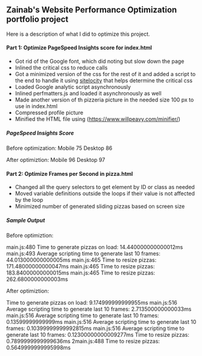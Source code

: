 ## Zainab's Website Performance Optimization portfolio project

Here is a description of what I did to optimize this project.

#### Part 1: Optimize PageSpeed Insights score for index.html

* Got rid of the Google font, which did noting but slow down the page
* Inlined the critical css to reduce calls
* Got a minimized version of the css for the rest of it and added a script to the end to handle it using [sitelocity](https://www.sitelocity.com/critical-path-css-generator) that helps determine the critical css
* Loaded Google analytic script asynchronously
* Inlined perfmatters.js and loaded it asynchronously as well
* Made another version of th pizzeria picture in the needed size 100 px to use in index.html
* Compressed profile picture
* Minified the HTML file using (https://www.willpeavy.com/minifier/)

##### PageSpeed Insights Score
Before optimization:
Mobile  75
Desktop 86

After optimiztion:
Mobile  96
Desktop 97


#### Part 2: Optimize Frames per Second in pizza.html

* Changed all the query selectors to get element by ID or class as needed
* Moved variable definitions outside the loops if their value is not affected by the loop
* Minimized number of generated sliding pizzas based on screen size

##### Sample Output

Before optimiztion:

main.js:480 Time to generate pizzas on load: 14.440000000000012ms
main.js:493 Average scripting time to generate last 10 frames: 44.013000000000005ms
main.js:465 Time to resize pizzas: 171.48000000000047ms
main.js:465 Time to resize pizzas: 183.84000000000015ms
main.js:465 Time to resize pizzas: 262.6800000000003ms

After optimiztion:

Time to generate pizzas on load: 9.174999999999955ms
main.js:516 Average scripting time to generate last 10 frames: 2.713500000000033ms
main.js:516 Average scripting time to generate last 10 frames: 0.13599999999999ms
main.js:516 Average scripting time to generate last 10 frames: 0.10399999999992815ms
main.js:516 Average scripting time to generate last 10 frames: 0.12300000000009277ms
Time to resize pizzas: 0.7899999999999636ms
2main.js:488 Time to resize pizzas: 0.5649999999995998ms
